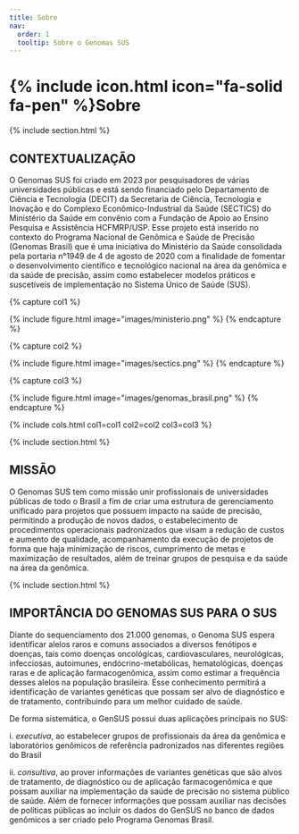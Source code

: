```yaml
---
title: Sobre
nav:
  order: 1
  tooltip: Sobre o Genomas SUS
---
```


# {% include icon.html icon="fa-solid fa-pen" %}**Sobre**

{% include section.html %}

## **CONTEXTUALIZAÇÃO**

O Genomas SUS foi criado em 2023 por pesquisadores de várias universidades públicas e está sendo financiado pelo Departamento de Ciência e Tecnologia (DECIT) da Secretaria de Ciência, Tecnologia e Inovação e do Complexo Econômico-Industrial da Saúde (SECTICS) do Ministério da Saúde em convênio com a Fundação de Apoio ao Ensino Pesquisa e Assistência HCFMRP/USP.  Esse projeto está inserido no contexto do Programa Nacional de Genômica e Saúde de Precisão (Genomas Brasil) que é uma iniciativa do Ministério da Saúde consolidada pela portaria n°1949 de 4 de agosto de 2020 com a finalidade de fomentar o desenvolvimento científico e tecnológico nacional na área da genômica e da saúde de precisão, assim como estabelecer modelos práticos e suscetíveis de implementação no Sistema Único de Saúde (SUS).

{% capture col1 %}

{%
  include figure.html
  image="images/ministerio.png"
%}
{% endcapture %}

{% capture col2 %}

{%
  include figure.html
  image="images/sectics.png"
%}
{% endcapture %}

{% capture col3 %}

{%
  include figure.html
  image="images/genomas_brasil.png"
%}
{% endcapture %}

{% include cols.html col1=col1 col2=col2 col3=col3 %}

{% include section.html %}

## **MISSÃO**

O Genomas SUS tem como missão unir profissionais de universidades públicas de todo o Brasil a fim de criar uma estrutura de gerenciamento unificado para projetos que possuem impacto na saúde de precisão, permitindo a produção de novos dados, o estabelecimento de procedimentos operacionais padronizados que visam a redução de custos e aumento de qualidade, acompanhamento da execução de projetos de forma que haja minimização de riscos, cumprimento de metas e maximização de resultados, além de treinar grupos de pesquisa e da saúde na área da genômica.

{% include section.html %}

## **IMPORTÂNCIA DO GENOMAS SUS PARA O SUS**

Diante do sequenciamento dos 21.000 genomas, o Genoma SUS espera identificar alelos raros e comuns associados a diversos fenótipos e doenças, tais como doenças oncológicas, cardiovasculares, neurológicas, infecciosas, autoimunes, endócrino-metabólicas, hematológicas, doenças raras e de aplicação farmacogenômica, assim como estimar a frequência desses alelos na população brasileira. Esse conhecimento permitirá a identificação de variantes genéticas que possam ser alvo de diagnóstico e de tratamento, contribuindo para um melhor cuidado de saúde.

De forma sistemática, o GenSUS possui duas aplicações principais no SUS: 

i. *executiva*, ao estabelecer grupos de profissionais da área da genômica e laboratórios genômicos de referência padronizados nas diferentes regiões do Brasil

ii. *consultiva*, ao prover informações de variantes genéticas que são alvos de tratamento, de diagnóstico ou de aplicação farmacogenômica e que possam auxiliar na implementação da saúde de precisão no sistema público de saúde. Além de fornecer informações que possam auxiliar nas decisões de políticas públicas ao incluir os dados do GenSUS no banco de dados genômicos a ser criado pelo Programa Genomas Brasil.

